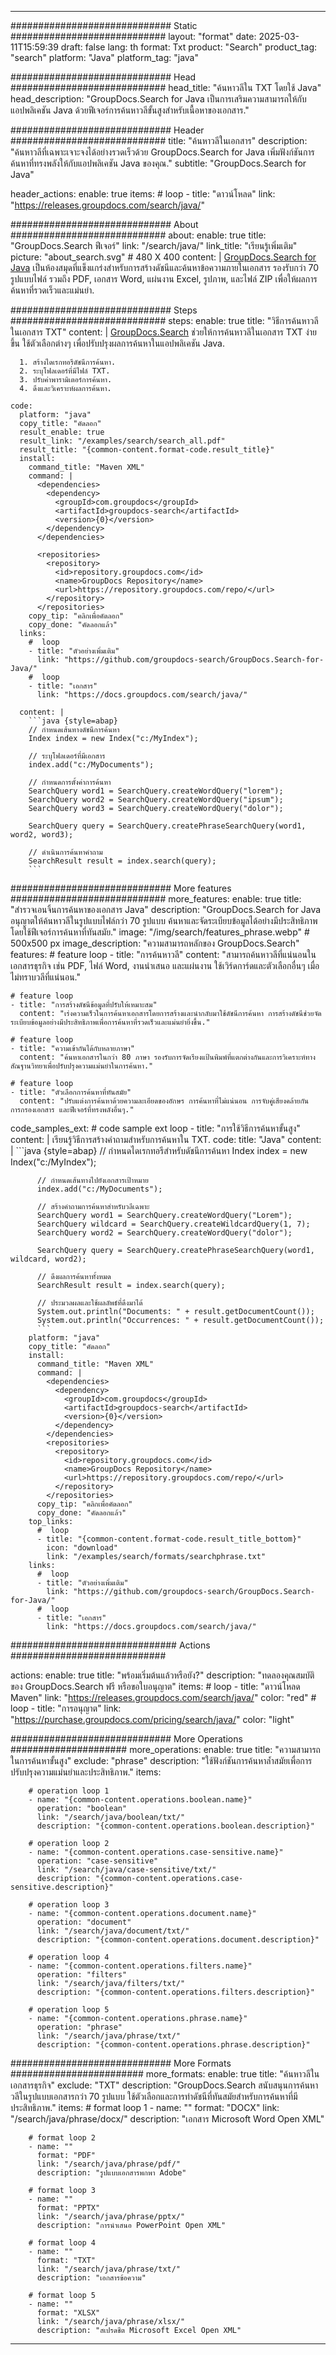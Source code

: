 
---
############################# Static ############################
layout: "format"
date:  2025-03-11T15:59:39
draft: false
lang: th
format: Txt
product: "Search"
product_tag: "search"
platform: "Java"
platform_tag: "java"

############################# Head ############################
head_title: "ค้นหาวลีใน TXT โดยใช้ Java"
head_description: "GroupDocs.Search for Java เป็นการเสริมความสามารถให้กับแอปพลิเคชัน Java ด้วยฟีเจอร์การค้นหาวลีขั้นสูงสำหรับเนื้อหาของเอกสาร."

############################# Header ############################
title: "ค้นหาวลีในเอกสาร" 
description: "ค้นหาวลีที่เฉพาะเจาะจงได้อย่างรวดเร็วด้วย GroupDocs.Search for Java เพิ่มฟังก์ชันการค้นหาที่ทรงพลังให้กับแอปพลิเคชัน Java ของคุณ."
subtitle: "GroupDocs.Search for Java" 

header_actions:
  enable: true
  items:
    #  loop
    - title: "ดาวน์โหลด"
      link: "https://releases.groupdocs.com/search/java/"
      
############################# About ############################
about:
    enable: true
    title: "GroupDocs.Search ฟีเจอร์"
    link: "/search/java/"
    link_title: "เรียนรู้เพิ่มเติม"
    picture: "about_search.svg" # 480 X 400
    content: |
       [GroupDocs.Search for Java](/search/java/) เป็นห้องสมุดที่แข็งแกร่งสำหรับการสร้างดัชนีและค้นหาข้อความภายในเอกสาร รองรับกว่า 70 รูปแบบไฟล์ รวมถึง PDF, เอกสาร Word, แผ่นงาน Excel, รูปภาพ, และไฟล์ ZIP เพื่อให้ผลการค้นหาที่รวดเร็วและแม่นยำ.

############################# Steps ############################
steps:
    enable: true
    title: "วิธีการค้นหาวลีในเอกสาร TXT"
    content: |
      [GroupDocs.Search](/search/java/) ช่วยให้การค้นหาวลีในเอกสาร TXT ง่ายขึ้น ใช้ตัวเลือกต่างๆ เพื่อปรับปรุงผลการค้นหาในแอปพลิเคชัน Java.
      
      1. สร้างไดเรกทอรีดัชนีการค้นหา.
      2. ระบุโฟลเดอร์ที่มีไฟล์ TXT.
      3. ปรับค่าพารามิเตอร์การค้นหา.
      4. ดึงและวิเคราะห์ผลการค้นหา.
   
    code:
      platform: "java"
      copy_title: "คัดลอก"
      result_enable: true
      result_link: "/examples/search/search_all.pdf"
      result_title: "{common-content.format-code.result_title}"
      install:
        command_title: "Maven XML"
        command: |
          <dependencies>
            <dependency>
              <groupId>com.groupdocs</groupId>
              <artifactId>groupdocs-search</artifactId>
              <version>{0}</version>
            </dependency>
          </dependencies>

          <repositories>
            <repository>
              <id>repository.groupdocs.com</id>
              <name>GroupDocs Repository</name>
              <url>https://repository.groupdocs.com/repo/</url>
            </repository>
          </repositories>
        copy_tip: "คลิกเพื่อคัดลอก"
        copy_done: "คัดลอกแล้ว"
      links:
        #  loop
        - title: "ตัวอย่างเพิ่มเติม"
          link: "https://github.com/groupdocs-search/GroupDocs.Search-for-Java/"
        #  loop
        - title: "เอกสาร"
          link: "https://docs.groupdocs.com/search/java/"
          
      content: |
        ```java {style=abap}
        // กำหนดเส้นทางดัชนีการค้นหา
        Index index = new Index("c:/MyIndex");

        // ระบุโฟลเดอร์ที่มีเอกสาร
        index.add("c:/MyDocuments");

        // กำหนดการตั้งค่าการค้นหา
        SearchQuery word1 = SearchQuery.createWordQuery("lorem");
        SearchQuery word2 = SearchQuery.createWordQuery("ipsum");
        SearchQuery word3 = SearchQuery.createWordQuery("dolor");

        SearchQuery query = SearchQuery.createPhraseSearchQuery(word1, word2, word3);
        
        // ดำเนินการค้นหาคำถาม
        SearchResult result = index.search(query);
        ```            

############################# More features ############################
more_features:
  enable: true
  title: "สำรวจเอนจิ้นการค้นหาของเอกสาร Java"
  description: "GroupDocs.Search for Java อนุญาตให้ค้นหาวลีในรูปแบบไฟล์กว่า 70 รูปแบบ ค้นหาและจัดระเบียบข้อมูลได้อย่างมีประสิทธิภาพโดยใช้ฟีเจอร์การค้นหาที่ทันสมัย."
  image: "/img/search/features_phrase.webp" # 500x500 px
  image_description: "ความสามารถหลักของ GroupDocs.Search"
  features:
    # feature loop
    - title: "การค้นหาวลี"
      content: "สามารถค้นหาวลีที่แน่นอนในเอกสารธุรกิจ เช่น PDF, ไฟล์ Word, งานนำเสนอ และแผ่นงาน ใช้เวิร์ดการ์ดและตัวเลือกอื่นๆ เมื่อไม่ทราบวลีที่แน่นอน."

    # feature loop
    - title: "การสร้างดัชนีข้อมูลที่ปรับให้เหมาะสม"
      content: "เร่งความเร็วในการค้นหาเอกสารโดยการสร้างและนำกลับมาใช้ดัชนีการค้นหา การสร้างดัชนีช่วยจัดระเบียบข้อมูลอย่างมีประสิทธิภาพเพื่อการค้นหาที่รวดเร็วและแม่นยำยิ่งขึ้น."

    # feature loop
    - title: "ความเข้ากันได้กับหลายภาษา"
      content: "ค้นหาเอกสารในกว่า 80 ภาษา รองรับการจัดเรียงแป้นพิมพ์ที่แตกต่างกันและการวิเคราะห์ทางสัณฐานวิทยาเพื่อปรับปรุงความแม่นยำในการค้นหา."

    # feature loop
    - title: "ตัวเลือกการค้นหาที่ทันสมัย"
      content: "ปรับแต่งการค้นหาด้วยความละเอียดของอักษร การค้นหาที่ไม่แน่นอน การจับคู่เสียงคล้ายกัน การกรองเอกสาร และฟีเจอร์ที่ทรงพลังอื่นๆ."
      
  code_samples_ext:
    # code sample ext loop
    - title: "การใช้วิธีการค้นหาขั้นสูง"
      content: |
        เรียนรู้วิธีการสร้างคำถามสำหรับการค้นหาใน TXT.
      code:
        title: "Java"
        content: |
          ```java {style=abap}
          // กำหนดไดเรกทอรีสำหรับดัชนีการค้นหา
          Index index = new Index("c:/MyIndex");
              
          // กำหนดเส้นทางไปยังเอกสารเป้าหมาย
          index.add("c:/MyDocuments");

          // สร้างคำถามการค้นหาสำหรับวลีเฉพาะ
          SearchQuery word1 = SearchQuery.createWordQuery("Lorem");
          SearchQuery wildcard = SearchQuery.createWildcardQuery(1, 7);
          SearchQuery word2 = SearchQuery.createWordQuery("dolor");

          SearchQuery query = SearchQuery.createPhraseSearchQuery(word1, wildcard, word2);

          // ดึงผลการค้นหาทั้งหมด
          SearchResult result = index.search(query);
          
          // ประมวลผลและใช้ผลลัพธ์ที่ดึงมาได้
          System.out.println("Documents: " + result.getDocumentCount());
          System.out.println("Occurrences: " + result.getDocumentCount());
          ```
        platform: "java"
        copy_title: "คัดลอก"
        install:
          command_title: "Maven XML"
          command: |
            <dependencies>
              <dependency>
                <groupId>com.groupdocs</groupId>
                <artifactId>groupdocs-search</artifactId>
                <version>{0}</version>
              </dependency>
            </dependencies>
            <repositories>
              <repository>
                <id>repository.groupdocs.com</id>
                <name>GroupDocs Repository</name>
                <url>https://repository.groupdocs.com/repo/</url>
              </repository>
            </repositories>
          copy_tip: "คลิกเพื่อคัดลอก"
          copy_done: "คัดลอกแล้ว"
        top_links:
          #  loop
          - title: "{common-content.format-code.result_title_bottom}"
            icon: "download"
            link: "/examples/search/formats/searchphrase.txt"
        links:
          #  loop
          - title: "ตัวอย่างเพิ่มเติม"
            link: "https://github.com/groupdocs-search/GroupDocs.Search-for-Java/"
          #  loop
          - title: "เอกสาร"
            link: "https://docs.groupdocs.com/search/java/"
            

            


############################## Actions ############################

actions:
  enable: true
  title: "พร้อมเริ่มต้นแล้วหรือยัง?"
  description: "ทดลองคุณสมบัติของ GroupDocs.Search ฟรี หรือขอใบอนุญาต"
  items:
    #  loop
    - title: "ดาวน์โหลด Maven"
      link: "https://releases.groupdocs.com/search/java/"
      color: "red"
        #  loop
    - title: "การอนุญาต"
      link: "https://purchase.groupdocs.com/pricing/search/java/"
      color: "light"


############################# More Operations #####################
more_operations:
    enable: true
    title: "ความสามารถในการค้นหาขั้นสูง"
    exclude: "phrase"
    description: "ใช้ฟังก์ชันการค้นหาล้ำสมัยเพื่อการปรับปรุงความแม่นยำและประสิทธิภาพ."
    items: 
          
        # operation loop 1
        - name: "{common-content.operations.boolean.name}"
          operation: "boolean"
          link: "/search/java/boolean/txt/"
          description: "{common-content.operations.boolean.description}"

        # operation loop 2
        - name: "{common-content.operations.case-sensitive.name}"
          operation: "case-sensitive"
          link: "/search/java/case-sensitive/txt/"
          description: "{common-content.operations.case-sensitive.description}"

        # operation loop 3
        - name: "{common-content.operations.document.name}"
          operation: "document"
          link: "/search/java/document/txt/"
          description: "{common-content.operations.document.description}"

        # operation loop 4
        - name: "{common-content.operations.filters.name}"
          operation: "filters"
          link: "/search/java/filters/txt/"
          description: "{common-content.operations.filters.description}"

        # operation loop 5
        - name: "{common-content.operations.phrase.name}"
          operation: "phrase"
          link: "/search/java/phrase/txt/"
          description: "{common-content.operations.phrase.description}"
          
        
          
############################# More Formats ########################
more_formats:
    enable: true
    title: "ค้นหาวลีในเอกสารธุรกิจ"
    exclude: "TXT"
    description: "GroupDocs.Search สนับสนุนการค้นหาวลีในรูปแบบเอกสารกว่า 70 รูปแบบ ใช้ตัวเลือกและการทำดัชนีที่ทันสมัยสำหรับการค้นหาที่มีประสิทธิภาพ."
    items: 
        # format loop 1
        - name: ""
          format: "DOCX"
          link: "/search/java/phrase/docx/"
          description: "เอกสาร Microsoft Word Open XML"
          
        # format loop 2
        - name: ""
          format: "PDF"
          link: "/search/java/phrase/pdf/"
          description: "รูปแบบเอกสารพกพา Adobe"
          
        # format loop 3
        - name: ""
          format: "PPTX"
          link: "/search/java/phrase/pptx/"
          description: "การนำเสนอ PowerPoint Open XML"

        # format loop 4
        - name: ""
          format: "TXT"
          link: "/search/java/phrase/txt/"
          description: "เอกสารข้อความ"
          
        # format loop 5
        - name: ""
          format: "XLSX"
          link: "/search/java/phrase/xlsx/"
          description: "สเปรดชีต Microsoft Excel Open XML"
  

---